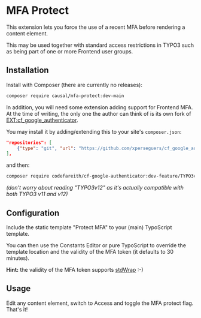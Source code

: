 # MFA Protect

This extension lets you force the use of a recent MFA before rendering a content
element.

This may be used together with standard access restrictions in TYPO3 such as
being part of one or more Frontend user groups.


## Installation

Install with Composer (there are currently no releases):

```bash
composer require causal/mfa-protect:dev-main
```

In addition, you will need some extension adding support for Frontend MFA. At the
time of writing, the only one the author can think of is its own fork of
[EXT:cf_google_authenticator](https://extensions.typo3.org/extension/cf_google_authenticator).

You may install it by adding/extending this to your site's `composer.json`:

```json
"repositories": [
    {"type": "git", "url": "https://github.com/xperseguers/cf_google_authenticator.git"}
],
```

and then:

```bash
composer require codefareith/cf-google-authenticator:dev-feature/TYPO3v12
```

_(don't worry about reading "TYPO3v12" as it's actually compatible with both
TYPO3 v11 and v12)_


## Configuration

Include the static template "Protect MFA" to your (main) TypoScript template.

You can then use the Constants Editor or pure TypoScript to override the template
location and the validity of the MFA token (it defaults to 30 minutes).

**Hint:** the validity of the MFA token supports
[stdWrap](https://docs.typo3.org/m/typo3/reference-typoscript/main/en-us/Functions/Stdwrap.html) :-)


## Usage

Edit any content element, switch to Access and toggle the MFA protect flag. That's it!
